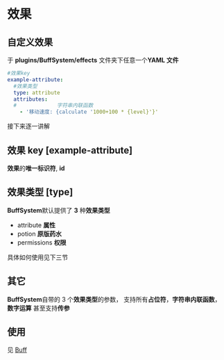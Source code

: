 # 效果

## 自定义效果

于 **plugins/BuffSystem/effects** 文件夹下任意一个**YAML 文件**

```yaml
#效果key
example-attribute:
  #效果类型
  type: attribute
  attributes:
  #             字符串内联函数
    - '移动速度: {calculate '1000+100 * {level}'}'
```

接下来逐一讲解

## 效果 key [example-attribute]

**效果**的**唯一标识符**, **id**

## 效果类型 [type]

**BuffSystem**默认提供了 **3** 种**效果类型**

- attribute **属性**
- potion **原版药水**
- permissions **权限**

具体如何使用见下三节

## 其它

**BuffSystem**自带的 3 个**效果类型**的参数，
支持所有**占位符**，**字符串内联函数**，**数字运算**
甚至支持**传参**

## 使用

见 [Buff](https://blog.skillw.com/#sort=buffsystem&doc=Buff/Buff.md)
